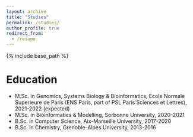 ```yaml
---
layout: archive
title: "Studies"
permalink: /studies/
author_profile: true
redirect_from:
  - /resume
---
```


{% include base_path %}

Education
======
* M.Sc. in Genomics, Systems Biology & Bioinformatics, Ecole Normale Superieure de Paris (ENS Paris, part of PSL Paris Sciences et Lettres), 2021-2022 (expected)
* M.Sc. in Bioinformatics & Modelling, Sorbonne University, 2020-2021
* B.Sc. in Computer Science, Aix-Marseille University, 2017-2020
* B.Sc. in Chemistry, Grenoble-Alpes University, 2013-2016
